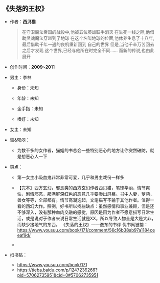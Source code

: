 
## 《失落的王权》

- 作者：**西贝猫**
  
    > 在守卫魔法帝国的战役中,他被五位英雄联手消灭
    在生死一线之际,他借助灵魂魔法穿越到了地球
    在这个名叫地球的位面,他休养生息了十八年,最后借助千年一遇的良机重新回到
    自己的世界
    但是,当他千辛万苦回去之后才发现
    这个世界,已经与他所在时完全不同……
    而新的传说,也由此展开

- 创作时间：**2009~2011**

- 男主：李林

  * 身份：未知
  
  * 年龄：未知
  * 金手指：未知
  * 嗜好：未知

- 女主：未知

- 雷&郁闷：

  * 为数不多的女作者，猫姐的书总会一些特别恶心的地方让你突然破防，就是想恶心人一下

- 爽点：

  * 第一女主小吸血鬼非常非常可爱，几乎和男主戏份一样多

  * 【完本】西方玄幻，邪恶类的西方玄幻作者西贝猫，笔锋华丽，情节爽快，剧情邪恶，那满屏深红色的恶意几乎要渗出屏幕。书中人妻，萝莉，兽女等等，全部都有。情节高潮迭起，文笔描写不输于其他作者。值得一看的西幻大作。照例，好书所以找些缺点：虽然感情和事业兼顾，但是还不够深入，没有那种血肉交融的感觉，原因是因为作者不愿意描写日常生活，或是说对于作者来说日常生活就是XX，所以导致人物全是大是大非，而缺少接地气的东西。
  《失落的王权》——逸东的书评
  优书网链接：https://www.yousuu.com/book/171/comment/56c16b38ab97a1184ceeaf9d/
  
  * 

- 扫书贴：
  
  * <https://www.yousuu.com/book/171>
  * <https://tieba.baidu.com/p/1247239266?pid=57062735951&cid=0#57062735951>